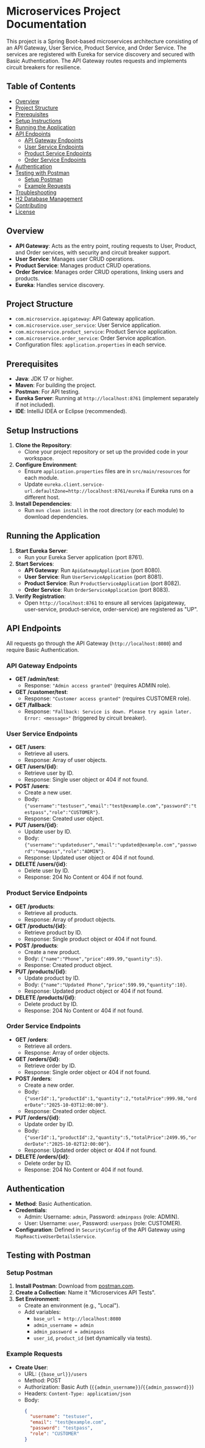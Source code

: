# Microservices Project Documentation
 
This project is a Spring Boot-based microservices architecture consisting of an API Gateway, User Service, Product Service, and Order Service. The services are registered with Eureka for service discovery and secured with Basic Authentication. The API Gateway routes requests and implements circuit breakers for resilience.
 
## Table of Contents
- [Overview](#overview)
- [Project Structure](#project-structure)
- [Prerequisites](#prerequisites)
- [Setup Instructions](#setup-instructions)
- [Running the Application](#running-the-application)
- [API Endpoints](#api-endpoints)
  - [API Gateway Endpoints](#api-gateway-endpoints)
  - [User Service Endpoints](#user-service-endpoints)
  - [Product Service Endpoints](#product-service-endpoints)
  - [Order Service Endpoints](#order-service-endpoints)
- [Authentication](#authentication)
- [Testing with Postman](#testing-with-postman)
  - [Setup Postman](#setup-postman)
  - [Example Requests](#example-requests)
- [Troubleshooting](#troubleshooting)
- [H2 Database Management](#h2-database-management)
- [Contributing](#contributing)
- [License](#license)
 
## Overview
- **API Gateway**: Acts as the entry point, routing requests to User, Product, and Order services, with security and circuit breaker support.
- **User Service**: Manages user CRUD operations.
- **Product Service**: Manages product CRUD operations.
- **Order Service**: Manages order CRUD operations, linking users and products.
- **Eureka**: Handles service discovery.
 
## Project Structure
- `com.microservice.apigateway`: API Gateway application.
- `com.microservice.user_service`: User Service application.
- `com.microservice.product_service`: Product Service application.
- `com.microservice.order_service`: Order Service application.
- Configuration files: `application.properties` in each service.
 
## Prerequisites
- **Java**: JDK 17 or higher.
- **Maven**: For building the project.
- **Postman**: For API testing.
- **Eureka Server**: Running at `http://localhost:8761` (implement separately if not included).
- **IDE**: IntelliJ IDEA or Eclipse (recommended).
 
## Setup Instructions
1. **Clone the Repository**:
   - Clone your project repository or set up the provided code in your workspace.
2. **Configure Environment**:
   - Ensure `application.properties` files are in `src/main/resources` for each module.
   - Update `eureka.client.service-url.defaultZone=http://localhost:8761/eureka` if Eureka runs on a different host.
3. **Install Dependencies**:
   - Run `mvn clean install` in the root directory (or each module) to download dependencies.
 
## Running the Application
1. **Start Eureka Server**:
   - Run your Eureka Server application (port 8761).
2. **Start Services**:
   - **API Gateway**: Run `ApiGatewayApplication` (port 8080).
   - **User Service**: Run `UserServiceApplication` (port 8081).
   - **Product Service**: Run `ProductServiceApplication` (port 8082).
   - **Order Service**: Run `OrderServiceApplication` (port 8083).
3. **Verify Registration**:
   - Open `http://localhost:8761` to ensure all services (apigateway, user-service, product-service, order-service) are registered as "UP".
 
## API Endpoints
All requests go through the API Gateway (`http://localhost:8080`) and require Basic Authentication.
 
### API Gateway Endpoints
- **GET /admin/test**:
  - Response: `"Admin access granted"` (requires ADMIN role).
- **GET /customer/test**:
  - Response: `"Customer access granted"` (requires CUSTOMER role).
- **GET /fallback**:
  - Response: `"Fallback: Service is down. Please try again later. Error: <message>"` (triggered by circuit breaker).
 
### User Service Endpoints
- **GET /users**:
  - Retrieve all users.
  - Response: Array of user objects.
- **GET /users/{id}**:
  - Retrieve user by ID.
  - Response: Single user object or 404 if not found.
- **POST /users**:
  - Create a new user.
  - Body: `{"username":"testuser","email":"test@example.com","password":"testpass","role":"CUSTOMER"}`.
  - Response: Created user object.
- **PUT /users/{id}**:
  - Update user by ID.
  - Body: `{"username":"updateduser","email":"updated@example.com","password":"newpass","role":"ADMIN"}`.
  - Response: Updated user object or 404 if not found.
- **DELETE /users/{id}**:
  - Delete user by ID.
  - Response: 204 No Content or 404 if not found.
 
### Product Service Endpoints
- **GET /products**:
  - Retrieve all products.
  - Response: Array of product objects.
- **GET /products/{id}**:
  - Retrieve product by ID.
  - Response: Single product object or 404 if not found.
- **POST /products**:
  - Create a new product.
  - Body: `{"name":"Phone","price":499.99,"quantity":5}`.
  - Response: Created product object.
- **PUT /products/{id}**:
  - Update product by ID.
  - Body: `{"name":"Updated Phone","price":599.99,"quantity":10}`.
  - Response: Updated product object or 404 if not found.
- **DELETE /products/{id}**:
  - Delete product by ID.
  - Response: 204 No Content or 404 if not found.
 
### Order Service Endpoints
- **GET /orders**:
  - Retrieve all orders.
  - Response: Array of order objects.
- **GET /orders/{id}**:
  - Retrieve order by ID.
  - Response: Single order object or 404 if not found.
- **POST /orders**:
  - Create a new order.
  - Body: `{"userId":1,"productId":1,"quantity":2,"totalPrice":999.98,"orderDate":"2025-10-03T12:00:00"}`.
  - Response: Created order object.
- **PUT /orders/{id}**:
  - Update order by ID.
  - Body: `{"userId":1,"productId":2,"quantity":5,"totalPrice":2499.95,"orderDate":"2025-10-02T12:00:00"}`.
  - Response: Updated order object or 404 if not found.
- **DELETE /orders/{id}**:
  - Delete order by ID.
  - Response: 204 No Content or 404 if not found.
 
## Authentication
- **Method**: Basic Authentication.
- **Credentials**:
  - Admin: Username: `admin`, Password: `adminpass` (role: ADMIN).
  - User: Username: `user`, Password: `userpass` (role: CUSTOMER).
- **Configuration**: Defined in `SecurityConfig` of the API Gateway using `MapReactiveUserDetailsService`.
 
## Testing with Postman
### Setup Postman
1. **Install Postman**: Download from [postman.com](https://www.postman.com/downloads/).
2. **Create a Collection**: Name it "Microservices API Tests".
3. **Set Environment**:
   - Create an environment (e.g., "Local").
   - Add variables:
     - `base_url = http://localhost:8080`
     - `admin_username = admin`
     - `admin_password = adminpass`
     - `user_id`, `product_id` (set dynamically via tests).
 
### Example Requests
- **Create User**:
  - URL: `{{base_url}}/users`
  - Method: POST
  - Authorization: Basic Auth (`{{admin_username}}`/`{{admin_password}}`)
  - Headers: `Content-Type: application/json`
  - Body:
    ```json
    {
      "username": "testuser",
      "email": "test@example.com",
      "password": "testpass",
      "role": "CUSTOMER"
    }
